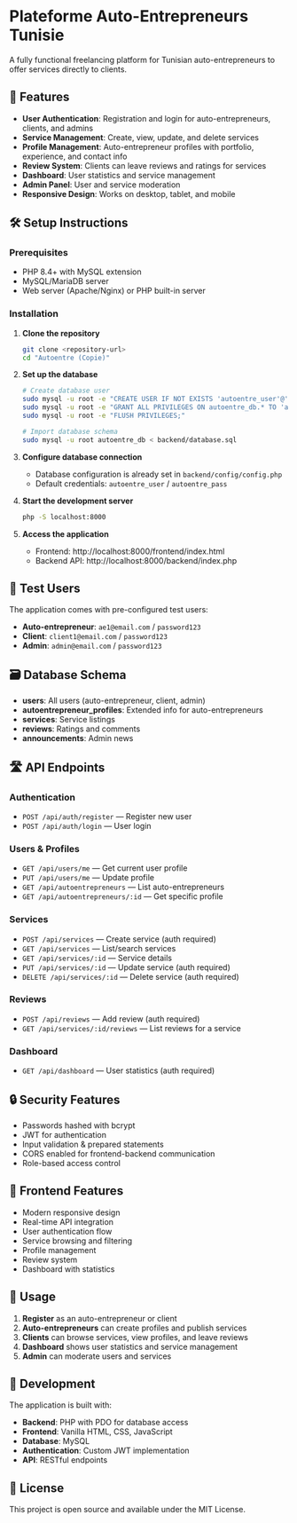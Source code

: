# Plateforme Auto-Entrepreneurs Tunisie

A fully functional freelancing platform for Tunisian auto-entrepreneurs to offer services directly to clients.

## 🚀 Features

- **User Authentication**: Registration and login for auto-entrepreneurs, clients, and admins
- **Service Management**: Create, view, update, and delete services
- **Profile Management**: Auto-entrepreneur profiles with portfolio, experience, and contact info
- **Review System**: Clients can leave reviews and ratings for services
- **Dashboard**: User statistics and service management
- **Admin Panel**: User and service moderation
- **Responsive Design**: Works on desktop, tablet, and mobile

## 🛠️ Setup Instructions

### Prerequisites
- PHP 8.4+ with MySQL extension
- MySQL/MariaDB server
- Web server (Apache/Nginx) or PHP built-in server

### Installation

1. **Clone the repository**
   ```bash
   git clone <repository-url>
   cd "Autoentre (Copie)"
   ```

2. **Set up the database**
   ```bash
   # Create database user
   sudo mysql -u root -e "CREATE USER IF NOT EXISTS 'autoentre_user'@'localhost' IDENTIFIED BY 'autoentre_pass';"
   sudo mysql -u root -e "GRANT ALL PRIVILEGES ON autoentre_db.* TO 'autoentre_user'@'localhost';"
   sudo mysql -u root -e "FLUSH PRIVILEGES;"
   
   # Import database schema
   sudo mysql -u root autoentre_db < backend/database.sql
   ```

3. **Configure database connection**
   - Database configuration is already set in `backend/config/config.php`
   - Default credentials: `autoentre_user` / `autoentre_pass`

4. **Start the development server**
   ```bash
   php -S localhost:8000
   ```

5. **Access the application**
   - Frontend: http://localhost:8000/frontend/index.html
   - Backend API: http://localhost:8000/backend/index.php

## 👥 Test Users

The application comes with pre-configured test users:

- **Auto-entrepreneur**: `ae1@email.com` / `password123`
- **Client**: `client1@email.com` / `password123`
- **Admin**: `admin@email.com` / `password123`

## 🗃️ Database Schema

- **users**: All users (auto-entrepreneur, client, admin)
- **autoentrepreneur_profiles**: Extended info for auto-entrepreneurs
- **services**: Service listings
- **reviews**: Ratings and comments
- **announcements**: Admin news

## 🛣️ API Endpoints

### Authentication
- `POST /api/auth/register` — Register new user
- `POST /api/auth/login` — User login

### Users & Profiles
- `GET /api/users/me` — Get current user profile
- `PUT /api/users/me` — Update profile
- `GET /api/autoentrepreneurs` — List auto-entrepreneurs
- `GET /api/autoentrepreneurs/:id` — Get specific profile

### Services
- `POST /api/services` — Create service (auth required)
- `GET /api/services` — List/search services
- `GET /api/services/:id` — Service details
- `PUT /api/services/:id` — Update service (auth required)
- `DELETE /api/services/:id` — Delete service (auth required)

### Reviews
- `POST /api/reviews` — Add review (auth required)
- `GET /api/services/:id/reviews` — List reviews for a service

### Dashboard
- `GET /api/dashboard` — User statistics (auth required)

## 🔒 Security Features

- Passwords hashed with bcrypt
- JWT for authentication
- Input validation & prepared statements
- CORS enabled for frontend-backend communication
- Role-based access control

## 🎨 Frontend Features

- Modern responsive design
- Real-time API integration
- User authentication flow
- Service browsing and filtering
- Profile management
- Review system
- Dashboard with statistics

## 📱 Usage

1. **Register** as an auto-entrepreneur or client
2. **Auto-entrepreneurs** can create profiles and publish services
3. **Clients** can browse services, view profiles, and leave reviews
4. **Dashboard** shows user statistics and service management
5. **Admin** can moderate users and services

## 🔧 Development

The application is built with:
- **Backend**: PHP with PDO for database access
- **Frontend**: Vanilla HTML, CSS, JavaScript
- **Database**: MySQL
- **Authentication**: Custom JWT implementation
- **API**: RESTful endpoints

## 📄 License

This project is open source and available under the MIT License.
